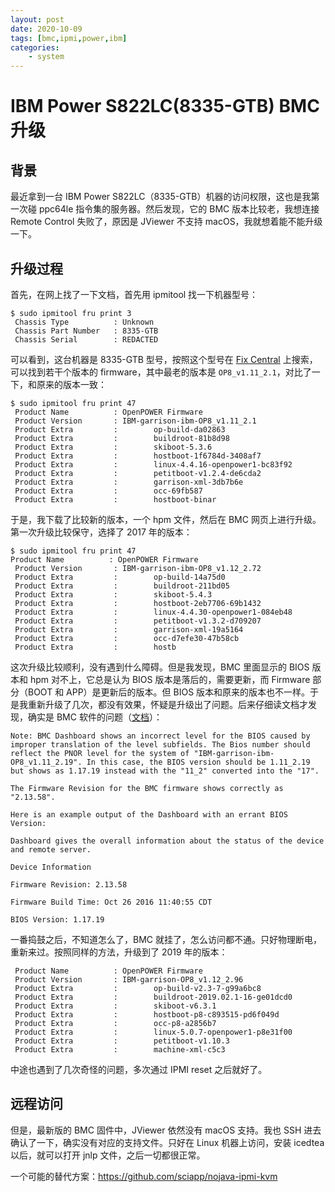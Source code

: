 ```yaml
---
layout: post
date: 2020-10-09
tags: [bmc,ipmi,power,ibm]
categories:
    - system
---
```


# IBM Power S822LC(8335-GTB) BMC 升级

## 背景

最近拿到一台 IBM Power S822LC（8335-GTB）机器的访问权限，这也是我第一次碰 ppc64le 指令集的服务器。然后发现，它的 BMC 版本比较老，我想连接 Remote Control 失败了，原因是 JViewer 不支持 macOS，我就想着能不能升级一下。

## 升级过程

首先，在网上找了一下文档，首先用 ipmitool 找一下机器型号：

```shell
$ sudo ipmitool fru print 3
 Chassis Type          : Unknown
 Chassis Part Number   : 8335-GTB
 Chassis Serial        : REDACTED
```

可以看到，这台机器是 8335-GTB 型号，按照这个型号在 [Fix Central](https://www.ibm.com/support/fixcentral) 上搜索，可以找到若干个版本的 firmware，其中最老的版本是 `OP8_v1.11_2.1`，对比了一下，和原来的版本一致：

```shell
$ sudo ipmitool fru print 47
 Product Name          : OpenPOWER Firmware
 Product Version       : IBM-garrison-ibm-OP8_v1.11_2.1
 Product Extra         :        op-build-da02863
 Product Extra         :        buildroot-81b8d98
 Product Extra         :        skiboot-5.3.6
 Product Extra         :        hostboot-1f6784d-3408af7
 Product Extra         :        linux-4.4.16-openpower1-bc83f92
 Product Extra         :        petitboot-v1.2.4-de6cda2
 Product Extra         :        garrison-xml-3db7b6e
 Product Extra         :        occ-69fb587
 Product Extra         :        hostboot-binar
```

于是，我下载了比较新的版本，一个 hpm 文件，然后在 BMC 网页上进行升级。第一次升级比较保守，选择了 2017 年的版本：

```shell
$ sudo ipmitool fru print 47
Product Name          : OpenPOWER Firmware
 Product Version       : IBM-garrison-ibm-OP8_v1.12_2.72
 Product Extra         :        op-build-14a75d0
 Product Extra         :        buildroot-211bd05
 Product Extra         :        skiboot-5.4.3
 Product Extra         :        hostboot-2eb7706-69b1432
 Product Extra         :        linux-4.4.30-openpower1-084eb48
 Product Extra         :        petitboot-v1.3.2-d709207
 Product Extra         :        garrison-xml-19a5164
 Product Extra         :        occ-d7efe30-47b58cb
 Product Extra         :        hostb
```

这次升级比较顺利，没有遇到什么障碍。但是我发现，BMC 里面显示的 BIOS 版本和 hpm 对不上，它总是认为 BIOS 版本是落后的，需要更新，而 Firmware 部分（BOOT 和 APP）是更新后的版本。但 BIOS 版本和原来的版本也不一样。于是我重新升级了几次，都没有效果，怀疑是升级出了问题。后来仔细读文档才发现，确实是 BMC 软件的问题（[文档](https://ak-delivery04-mul.dhe.ibm.com/sar/CMA/SFA/08cu1/0/8335GTB_820.1923.20190613n.xhtml)）：

```
Note: BMC Dashboard shows an incorrect level for the BIOS caused by improper translation of the level subfields. The Bios number should reflect the PNOR level for the system of "IBM-garrison-ibm-OP8_v1.11_2.19". In this case, the BIOS version should be 1.11_2.19 but shows as 1.17.19 instead with the "11_2" converted into the "17".

The Firmware Revision for the BMC firmware shows correctly as "2.13.58".

Here is an example output of the Dashboard with an errant BIOS Version:

Dashboard gives the overall information about the status of the device and remote server.

Device Information

Firmware Revision: 2.13.58

Firmware Build Time: Oct 26 2016 11:40:55 CDT

BIOS Version: 1.17.19
```

一番捣鼓之后，不知道怎么了，BMC 就挂了，怎么访问都不通。只好物理断电，重新来过。按照同样的方法，升级到了 2019 年的版本：

```shell
 Product Name          : OpenPOWER Firmware
 Product Version       : IBM-garrison-OP8_v1.12_2.96
 Product Extra         :        op-build-v2.3-7-g99a6bc8
 Product Extra         :        buildroot-2019.02.1-16-ge01dcd0
 Product Extra         :        skiboot-v6.3.1
 Product Extra         :        hostboot-p8-c893515-pd6f049d
 Product Extra         :        occ-p8-a2856b7
 Product Extra         :        linux-5.0.7-openpower1-p8e31f00
 Product Extra         :        petitboot-v1.10.3
 Product Extra         :        machine-xml-c5c3
```

中途也遇到了几次奇怪的问题，多次通过 IPMI reset 之后就好了。

## 远程访问

但是，最新版的 BMC 固件中，JViewer 依然没有 macOS 支持。我也 SSH 进去确认了一下，确实没有对应的支持文件。只好在 Linux 机器上访问，安装 icedtea 以后，就可以打开 jnlp 文件，之后一切都很正常。

一个可能的替代方案：https://github.com/sciapp/nojava-ipmi-kvm